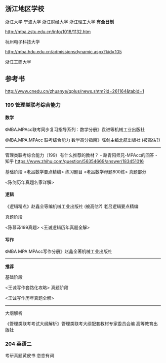 
## 浙江地区学校

浙江大学
宁波大学 
浙江财经大学
浙江理工大学 **有全日制**

http://mba.zstu.edu.cn/info/1018/1132.htm

杭州电子科技大学

http://mba.hdu.edu.cn/admissionsdynamic.aspx?kid=105

浙江工商大学


## 参考书

http://www.cnedu.cn/zhuanye/qplus/news.shtm?id=261164&tabid=1

### 199 管理类联考综合能力

#### 数学

《MBA.MPAcc联考同步复习指导系列：数学分册》袁进等机械工业出版社

《MBA.MPA.MPAcc 联考综合能力 数学高分指南》陈剑主编北航出版社 (被高估?)

---
管理类联考综合能力（199）有什么推荐的教材？ - 路青阳师兄-MPAcc的回答 - 知乎
https://www.zhihu.com/question/56354669/answer/183451016

基础阶段
<老吕数学要点精编>
练习题目
<老吕数学母题800练> 
真题部分

<陈剑历年真题名家详解>

#### 逻辑

《逻辑精点》赵鑫全等编机械工业出版社 (被高估?)
老吕逻辑要点精编



真题阶段

<陈慕泽199真题> <王诚逻辑历年真题全解>

#### 写作

《MBA MPA MPAcc写作分册》赵鑫全著机械工业出版社

---
**推荐**

基础阶段

<王诚写作套路化攻略>
真题阶段

<王诚写作历年真题全解>

---

大纲解析

《管理类联考考试大纲解析》管理类联考大纲配套教材专家委员会编 高等教育出版社

### 204 英语二
考研真题黄皮书
恋恋有词
